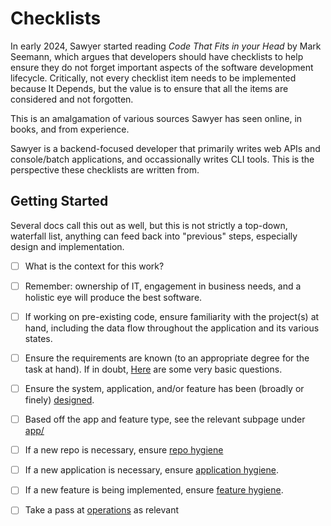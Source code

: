 # Checklists

In early 2024, Sawyer started reading *Code That Fits in your Head* by Mark Seemann, which argues
that developers should have checklists to help ensure they do not forget important aspects of the
software development lifecycle. Critically, not every checklist item needs to be implemented because
It Depends, but the value is to ensure that all the items are considered and not forgotten.

This is an amalgamation of various sources Sawyer has seen online, in books, and from experience.

Sawyer is a backend-focused developer that primarily writes web APIs and console/batch applications,
and occassionally writes CLI tools. This is the perspective these checklists are written from.

## Getting Started

Several docs call this out as well, but this is not strictly a top-down, waterfall list, anything
can feed back into "previous" steps, especially design and implementation.

- [ ] What is the context for this work?
- [ ] Remember: ownership of IT, engagement in business needs, and a holistic eye will produce the
best software.
- [ ] If working on pre-existing code, ensure familiarity with the project(s) at hand, including the
data flow throughout the application and its various states.
- [ ] Ensure the requirements are known (to an appropriate degree for the task at hand). If in
doubt, [Here](./requirements.md) are some very basic questions.
- [ ] Ensure the system, application, and/or feature has been (broadly or finely)
[designed](./design.md).
- [ ] Based off the app and feature type, see the relevant subpage under [app/](./app/)
- [ ] If a new repo is necessary, ensure [repo hygiene](./repoHygiene.md)
- [ ] If a new application is necessary, ensure [application hygiene](./appHygiene.md).
- [ ] If a new feature is being implemented, ensure [feature hygiene](./featureHygiene.md).
- [ ] Take a pass at [operations](./operations.md) as relevant

